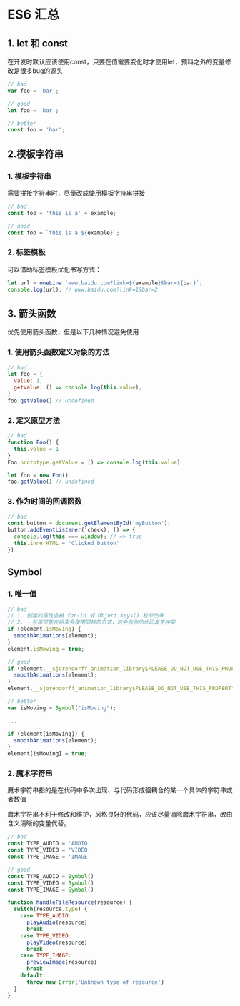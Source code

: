 # ES6 汇总

## 1. let 和 const

在开发时默认应该使用const，只要在值需要变化时才使用let，预料之外的变量修改是很多bug的源头

````javascript
// bad
var foo = 'bar';

// good
let foo = 'bar';

// better
const foo = 'bar';

````

## 2.模板字符串

### 1. 模板字符串

需要拼接字符串时，尽量改成使用模板字符串拼接

```javascript
// bad
const foo = 'this is a' + example;

// good
const foo = `this is a ${example}`;
```

### 2. 标签模板

可以借助标签模板优化书写方式：

```javascript
let url = oneLine `www.baidu.com?link=${example}&bar=${bar}`;
console.log(url); // www.baidu.com?link=1&bar=2
```

## 3. 箭头函数

优先使用箭头函数，但是以下几种情况避免使用

### 1. 使用箭头函数定义对象的方法

```javascript
// bad
let foo = {
  value: 1,
  getValue: () => console.log(this.value);
}
foo.getValue() // undefined
```

### 2. 定义原型方法

```javascript
// bad
function Foo() {
  this.value = 1
}
Foo.prototype.getValue = () => console.log(this.value)

let foo = new Foo()
foo.getValue() // undefined
```

### 3. 作为时间的回调函数

```javascript
// bad
const button = document.getElementById('myButton');
button.addEventListener(’check), () => {
  console.log(this === window); // => true
  this.innerHTML = 'Clicked button'
})
```

## Symbol

### 1. 唯一值

```javascript
// bad
// 1. 创建的属性会被 for-in 或 Object.keys() 枚举出来
// 2. 一些库可能在将来会使用同样的方式，这会与你的代码发生冲突
if (element.isMoving) {
  smoothAnimations(element);
}
element.isMoving = true;

// good
if (element.__$jorendorff_animation_library$PLEASE_DO_NOT_USE_THIS_PROPERTY$isMoving__) {
  smoothAnimations(element);
}
element.__$jorendorff_animation_library$PLEASE_DO_NOT_USE_THIS_PROPERTY$isMoving__ = true;

// better
var isMoving = Symbol("isMoving");

...

if (element[isMoving]) {
  smoothAnimations(element);
}
element[isMoving] = true;
```

### 2. 魔术字符串

魔术字符串指的是在代码中多次出现、与代码形成强耦合的某一个具体的字符串或者数值

魔术字符串不利于修改和维护，风格良好的代码，应该尽量消除魔术字符串，改由含义清晰的变量代替。

```javascript
// bad
const TYPE_AUDIO = 'AUDIO'
const TYPE_VIDEO = 'VIDEO'
const TYPE_IMAGE = 'IMAGE'

// good
const TYPE_AUDIO = Symbol()
const TYPE_VIDEO = Symbol()
const TYPE_IMAGE = Symbol()

function handleFileResource(resource) {
  switch(resource.type) {
    case TYPE_AUDIO:
      playAudio(resource)
      break
    case TYPE_VIDEO:
      playVideo(resource)
      break
    case TYPE_IMAGE:
      previewImage(resource)
      break
    default:
      throw new Error('Unknown type of resource')
  }
}
```

